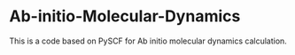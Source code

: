 # Ab-initio-Molecular-Dynamics
This is a code based on PySCF for Ab initio molecular dynamics calculation.
